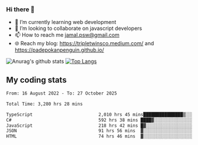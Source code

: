 ### Hi there 👋

<!--
**padepokanpenguin/padepokanpenguin** is a ✨ _special_ ✨ repository because its `README.md` (this file) appears on your GitHub profile.
-->

- 🌱 I’m currently learning  web development
- 👯 I’m looking to collaborate on javascript developers
- 📫 How to reach me jamal.psw@gmail.com
- 🌐 Reach my blog:
   https://tripletwinsco.medium.com/ and
   https://padepokanpenguin.github.io/

![Anurag's github stats](https://github-readme-stats.vercel.app/api?username=padepokanpenguin&count_private=true&disable_animations=false&show_icons=true&theme=default)
[![Top Langs](https://github-readme-stats.vercel.app/api/top-langs/?username=padepokanpenguin&theme=default&layout=compact)](https://github.com/padepokanpenguin)

## My coding stats

<!--START_SECTION:waka-->

```txt
From: 16 August 2022 - To: 27 October 2025

Total Time: 3,280 hrs 28 mins

TypeScript                         2,010 hrs 45 mins███████████████▒░░░░░░░░░   61.29 %
C#                                 592 hrs 38 mins ████▓░░░░░░░░░░░░░░░░░░░░   18.07 %
JavaScript                         218 hrs 42 mins █▓░░░░░░░░░░░░░░░░░░░░░░░   06.67 %
JSON                               91 hrs 56 mins  ▓░░░░░░░░░░░░░░░░░░░░░░░░   02.80 %
HTML                               74 hrs 46 mins  ▓░░░░░░░░░░░░░░░░░░░░░░░░   02.28 %
```

<!--END_SECTION:waka-->


